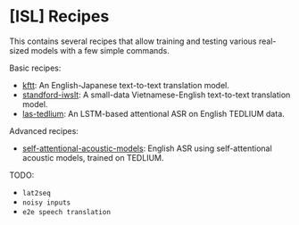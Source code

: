 [ISL] Recipes
=============

This contains several recipes that allow training and testing various real-sized models with a few simple commands.

Basic recipes:
- [kftt](kftt/): An English-Japanese text-to-text translation model.
- [standford-iwslt](standford-iwslt/): A small-data Vietnamese-English text-to-text translation model.
- [las-tedlium](las-tedlium/): An LSTM-based attentional ASR on English TEDLIUM data.

Advanced recipes:
- [self-attentional-acoustic-models](self-attentional-acoustic-models/): English ASR using self-attentional acoustic models, trained on TEDLIUM.

TODO:
- ``lat2seq``
- ``noisy inputs``
- ``e2e speech translation``